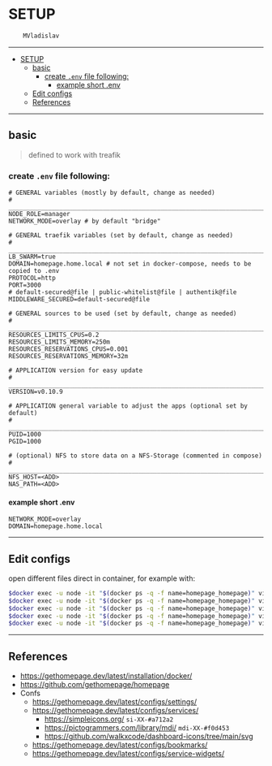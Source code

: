 # SETUP

```sh
    MVladislav
```

---

- [SETUP](#setup)
  - [basic](#basic)
    - [create `.env` file following:](#create-env-file-following)
      - [example short .env](#example-short-env)
  - [Edit configs](#edit-configs)
  - [References](#references)

---

## basic

> defined to work with treafik

### create `.env` file following:

```env
# GENERAL variables (mostly by default, change as needed)
# ______________________________________________________________________________
NODE_ROLE=manager
NETWORK_MODE=overlay # by default "bridge"

# GENERAL traefik variables (set by default, change as needed)
# ______________________________________________________________________________
LB_SWARM=true
DOMAIN=homepage.home.local # not set in docker-compose, needs to be copied to .env
PROTOCOL=http
PORT=3000
# default-secured@file | public-whitelist@file | authentik@file
MIDDLEWARE_SECURED=default-secured@file

# GENERAL sources to be used (set by default, change as needed)
# ______________________________________________________________________________
RESOURCES_LIMITS_CPUS=0.2
RESOURCES_LIMITS_MEMORY=250m
RESOURCES_RESERVATIONS_CPUS=0.001
RESOURCES_RESERVATIONS_MEMORY=32m

# APPLICATION version for easy update
# ______________________________________________________________________________
VERSION=v0.10.9

# APPLICATION general variable to adjust the apps (optional set by default)
# ______________________________________________________________________________
PUID=1000
PGID=1000

# (optional) NFS to store data on a NFS-Storage (commented in compose)
# ______________________________________________________________________________
NFS_HOST=<ADD>
NAS_PATH=<ADD>
```

#### example short .env

```env
NETWORK_MODE=overlay
DOMAIN=homepage.home.local
```

---

## Edit configs

open different files direct in container, for example with:

```sh
$docker exec -u node -it "$(docker ps -q -f name=homepage_homepage)" vi config/bookmarks.yaml
$docker exec -u node -it "$(docker ps -q -f name=homepage_homepage)" vi config/services.yaml
$docker exec -u node -it "$(docker ps -q -f name=homepage_homepage)" vi config/docker.yaml
$docker exec -u node -it "$(docker ps -q -f name=homepage_homepage)" vi config/settings.yaml
$docker exec -u node -it "$(docker ps -q -f name=homepage_homepage)" vi config/widgets.yaml
```

---

## References

- <https://gethomepage.dev/latest/installation/docker/>
- <https://github.com/gethomepage/homepage>
- Confs
  - <https://gethomepage.dev/latest/configs/settings/>
  - <https://gethomepage.dev/latest/configs/services/>
    - <https://simpleicons.org/> `si-XX-#a712a2`
    - <https://pictogrammers.com/library/mdi/> `mdi-XX-#f0d453`
    - <https://github.com/walkxcode/dashboard-icons/tree/main/svg>
  - <https://gethomepage.dev/latest/configs/bookmarks/>
  - <https://gethomepage.dev/latest/configs/service-widgets/>
